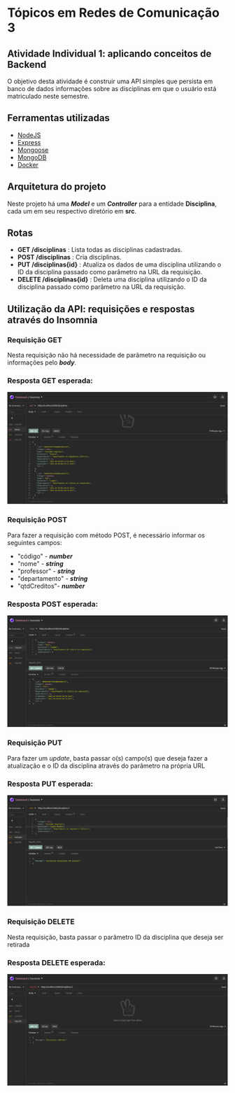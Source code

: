 # Tópicos em Redes de Comunicação 3

## Atividade Individual 1: aplicando conceitos de Backend
O objetivo desta atividade é construir uma API simples que persista em banco de dados informações sobre as disciplinas em que o usuário está matriculado neste semestre.

## Ferramentas utilizadas
- [NodeJS](https://nodejs.org/en/download/)
- [Express](http://expressjs.com/en/starter/installing.html)
- [Mongoose](https://mongoosejs.com/docs/)
- [MongoDB](https://hub.docker.com/_/mongo/)
- [Docker](https://docs.docker.com/get-docker/)  

## Arquitetura do projeto
Neste projeto há uma ***Model*** e um ***Controller*** para a entidade **Disciplina**, cada um em seu respectivo diretório em **src**.

## Rotas
- **GET /disciplinas** : Lista todas as disciplinas cadastradas.
- **POST /disciplinas** : Cria disciplinas.
- **PUT /disciplinas{id}** : Atualiza os dados de uma disciplina utilizando o ID da disciplina passado como parâmetro na URL da requisição.
- **DELETE /disciplinas{id}** : Deleta uma disciplina utilizando o ID da disciplina passado como parâmetro na URL da requisição.  

## Utilização da API: requisições e respostas através do Insomnia
### Requisição GET
Nesta requisição não há necessidade de parâmetro na requisição ou informações pelo ***body***.
### Resposta GET esperada:
![Exemplo de requisição:](./src/assets/images/get_response.png)
### Requisição POST
Para fazer a requisição com método POST, é necessário informar os seguintes campos:
- "código" - ***number***
- "nome" - ***string***
- "professor" - ***string***
- "departamento" - ***string***
- "qtdCreditos"- ***number***
### Resposta POST esperada:
![Exemplo de requisição:](./src/assets/images/post_response.png)
### Requisição PUT
Para fazer um *update*, basta passar o(s) campo(s) que deseja fazer a atualização e o ID da disciplina através do parâmetro na própria URL 
### Resposta PUT esperada:
![Exemplo de requisição:](./src/assets/images/put_response.png)
### Requisição DELETE
Nesta requisição, basta passar o parâmetro ID da disciplina que deseja ser retirada
### Resposta DELETE esperada:
![Exemplo de requisição:](./src/assets/images/delete_response.png)
